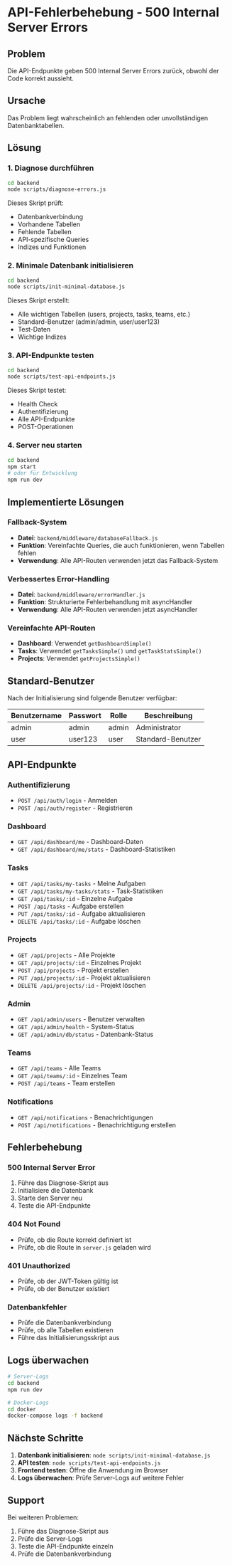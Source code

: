 # API-Fehlerbehebung - 500 Internal Server Errors

## Problem
Die API-Endpunkte geben 500 Internal Server Errors zurück, obwohl der Code korrekt aussieht.

## Ursache
Das Problem liegt wahrscheinlich an fehlenden oder unvollständigen Datenbanktabellen.

## Lösung

### 1. Diagnose durchführen
```bash
cd backend
node scripts/diagnose-errors.js
```

Dieses Skript prüft:
- Datenbankverbindung
- Vorhandene Tabellen
- Fehlende Tabellen
- API-spezifische Queries
- Indizes und Funktionen

### 2. Minimale Datenbank initialisieren
```bash
cd backend
node scripts/init-minimal-database.js
```

Dieses Skript erstellt:
- Alle wichtigen Tabellen (users, projects, tasks, teams, etc.)
- Standard-Benutzer (admin/admin, user/user123)
- Test-Daten
- Wichtige Indizes

### 3. API-Endpunkte testen
```bash
cd backend
node scripts/test-api-endpoints.js
```

Dieses Skript testet:
- Health Check
- Authentifizierung
- Alle API-Endpunkte
- POST-Operationen

### 4. Server neu starten
```bash
cd backend
npm start
# oder für Entwicklung
npm run dev
```

## Implementierte Lösungen

### Fallback-System
- **Datei**: `backend/middleware/databaseFallback.js`
- **Funktion**: Vereinfachte Queries, die auch funktionieren, wenn Tabellen fehlen
- **Verwendung**: Alle API-Routen verwenden jetzt das Fallback-System

### Verbessertes Error-Handling
- **Datei**: `backend/middleware/errorHandler.js`
- **Funktion**: Strukturierte Fehlerbehandlung mit asyncHandler
- **Verwendung**: Alle API-Routen verwenden jetzt asyncHandler

### Vereinfachte API-Routen
- **Dashboard**: Verwendet `getDashboardSimple()`
- **Tasks**: Verwendet `getTasksSimple()` und `getTaskStatsSimple()`
- **Projects**: Verwendet `getProjectsSimple()`

## Standard-Benutzer

Nach der Initialisierung sind folgende Benutzer verfügbar:

| Benutzername | Passwort | Rolle | Beschreibung |
|--------------|----------|-------|--------------|
| admin | admin | admin | Administrator |
| user | user123 | user | Standard-Benutzer |

## API-Endpunkte

### Authentifizierung
- `POST /api/auth/login` - Anmelden
- `POST /api/auth/register` - Registrieren

### Dashboard
- `GET /api/dashboard/me` - Dashboard-Daten
- `GET /api/dashboard/me/stats` - Dashboard-Statistiken

### Tasks
- `GET /api/tasks/my-tasks` - Meine Aufgaben
- `GET /api/tasks/my-tasks/stats` - Task-Statistiken
- `GET /api/tasks/:id` - Einzelne Aufgabe
- `POST /api/tasks` - Aufgabe erstellen
- `PUT /api/tasks/:id` - Aufgabe aktualisieren
- `DELETE /api/tasks/:id` - Aufgabe löschen

### Projects
- `GET /api/projects` - Alle Projekte
- `GET /api/projects/:id` - Einzelnes Projekt
- `POST /api/projects` - Projekt erstellen
- `PUT /api/projects/:id` - Projekt aktualisieren
- `DELETE /api/projects/:id` - Projekt löschen

### Admin
- `GET /api/admin/users` - Benutzer verwalten
- `GET /api/admin/health` - System-Status
- `GET /api/admin/db/status` - Datenbank-Status

### Teams
- `GET /api/teams` - Alle Teams
- `GET /api/teams/:id` - Einzelnes Team
- `POST /api/teams` - Team erstellen

### Notifications
- `GET /api/notifications` - Benachrichtigungen
- `POST /api/notifications` - Benachrichtigung erstellen

## Fehlerbehebung

### 500 Internal Server Error
1. Führe das Diagnose-Skript aus
2. Initialisiere die Datenbank
3. Starte den Server neu
4. Teste die API-Endpunkte

### 404 Not Found
- Prüfe, ob die Route korrekt definiert ist
- Prüfe, ob die Route in `server.js` geladen wird

### 401 Unauthorized
- Prüfe, ob der JWT-Token gültig ist
- Prüfe, ob der Benutzer existiert

### Datenbankfehler
- Prüfe die Datenbankverbindung
- Prüfe, ob alle Tabellen existieren
- Führe das Initialisierungsskript aus

## Logs überwachen

```bash
# Server-Logs
cd backend
npm run dev

# Docker-Logs
cd docker
docker-compose logs -f backend
```

## Nächste Schritte

1. **Datenbank initialisieren**: `node scripts/init-minimal-database.js`
2. **API testen**: `node scripts/test-api-endpoints.js`
3. **Frontend testen**: Öffne die Anwendung im Browser
4. **Logs überwachen**: Prüfe Server-Logs auf weitere Fehler

## Support

Bei weiteren Problemen:
1. Führe das Diagnose-Skript aus
2. Prüfe die Server-Logs
3. Teste die API-Endpunkte einzeln
4. Prüfe die Datenbankverbindung
